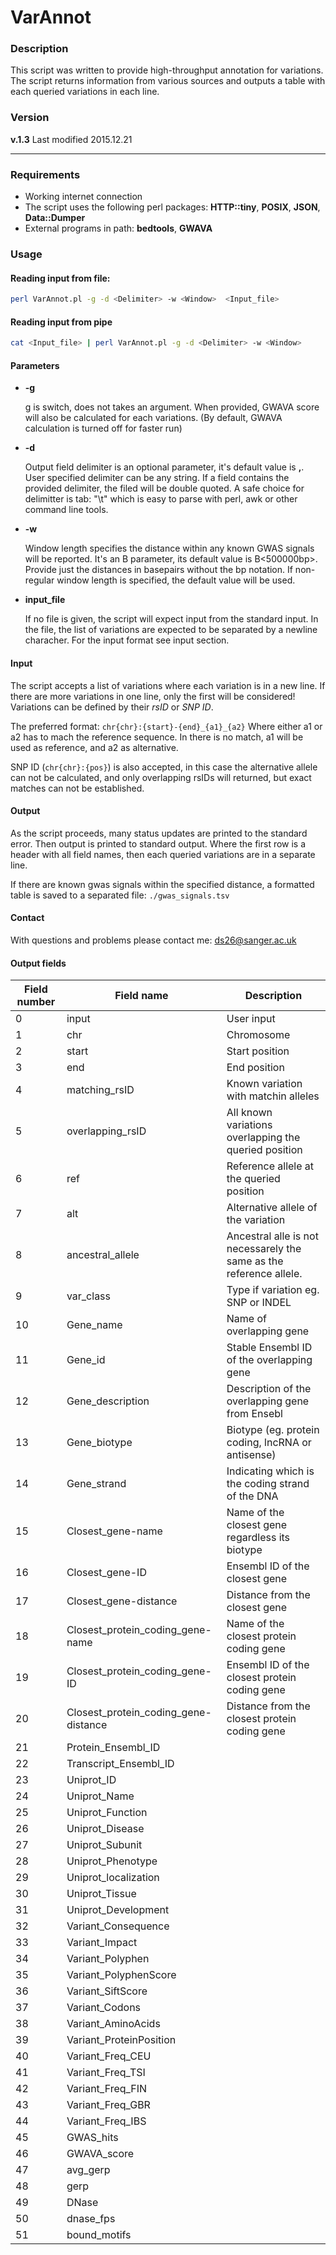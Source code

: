 # VarAnnot

### Description

This script was written to provide high-throughput annotation for variations.
The script returns information from various sources and outputs a table with
each queried variations in each line.

### Version

**v.1.3** Last modified 2015.12.21

***

### Requirements

* Working internet connection
* The script uses the following perl packages: **HTTP::tiny**, **POSIX**, **JSON**, **Data::Dumper**
* External programs in path: **bedtools**, **GWAVA**

### Usage

#### Reading input from file:

```bash
perl VarAnnot.pl -g -d <Delimiter> -w <Window>  <Input_file>
```

#### Reading input from pipe

```bash
cat <Input_file> | perl VarAnnot.pl -g -d <Delimiter> -w <Window>
```

#### Parameters
* **-g**

   g is switch, does not takes an argument. When provided, GWAVA score will also be calculated for each variations.
(By default, GWAVA calculation is turned off for faster run)

* **-d**

   Output field delimiter is an optional parameter, it's default value is **,**. User specified delimiter
can be any string. If a field contains the provided delimiter, the filed will be double quoted.
A safe choice for delimitter is tab: "\t" which is easy to parse with perl, awk or other command line tools.

* **-w**

   Window length specifies the distance within any known GWAS signals will be reported.
It's an B<optional> parameter, its default value is B<500000bp>. Provide just the
distances in basepairs without the bp notation. If non-regular window length is
specified, the default value will be used.

* **input_file**

   If no file is given, the script will expect input from the standard input. In the file, the
list of variations are expected to be separated by a newline characher. For the input format see input section.

#### Input

The script accepts a list of variations where each variation is in a new line.
If there are more variations in one line, only the first will be considered!
Variations can be defined by their *rsID* or *SNP ID*.

The preferred format: `chr{chr}:{start}-{end}_{a1}_{a2}`
Where either a1 or a2 has to mach the reference sequence. In there is no match,
a1 will be used as reference, and a2 as alternative.

SNP ID (`chr{chr}:{pos}`) is also accepted, in this case the alternative allele can not
be calculated, and only overlapping rsIDs will returned, but exact matches can not be established.

#### Output

As the script proceeds, many status updates are printed to the standard error.
Then output is printed to standard output. Where the first row is a header with
all field names, then each queried variations are in a separate line.

If there are known gwas signals within the specified distance, a formatted table
is saved to a separated file: `./gwas_signals.tsv`

#### Contact

With questions and problems please contact me: ds26@sanger.ac.uk

#### Output fields

| Field number | Field name | Description |
|---|---|---|
| 0 | input | User input |
| 1 | chr | Chromosome |
| 2 | start | Start  position |
| 3 | end | End  position |
| 4 | matching_rsID | Known variation with matchin alleles |
| 5 | overlapping_rsID | All known variations overlapping the queried position |
| 6 | ref | Reference allele at the queried position |
| 7 | alt | Alternative allele of the variation |
| 8 | ancestral_allele | Ancestral alle is not necessarely the same as the reference allele.  |
| 9 | var_class | Type if variation eg. SNP or INDEL |
| 10 | Gene_name | Name of overlapping gene |
| 11 | Gene_id | Stable Ensembl ID of the overlapping gene |
| 12 | Gene_description | Description of the overlapping gene from Ensebl |
| 13 | Gene_biotype | Biotype (eg. protein coding, lncRNA or antisense) |
| 14 | Gene_strand | Indicating which is the coding strand of the DNA  |
| 15 | Closest_gene-name | Name of the closest gene regardless its biotype |
| 16 | Closest_gene-ID | Ensembl ID of the closest gene |
| 17 | Closest_gene-distance | Distance from the closest gene |
| 18 | Closest_protein_coding_gene-name | Name of the closest protein coding gene |
| 19 | Closest_protein_coding_gene-ID | Ensembl ID of the closest protein coding gene |
| 20 | Closest_protein_coding_gene-distance | Distance from the closest protein coding gene |
| 21 | Protein_Ensembl_ID |  |
| 22 | Transcript_Ensembl_ID |  |
| 23 | Uniprot_ID |  |
| 24 | Uniprot_Name |  |
| 25 | Uniprot_Function |  |
| 26 | Uniprot_Disease |  |
| 27 | Uniprot_Subunit |  |
| 28 | Uniprot_Phenotype |  |
| 29 | Uniprot_localization |  |
| 30 | Uniprot_Tissue |  |
| 31 | Uniprot_Development |  |
| 32 | Variant_Consequence |  |
| 33 | Variant_Impact |  |
| 34 | Variant_Polyphen |  |
| 35 | Variant_PolyphenScore |  |
| 36 | Variant_SiftScore |  |
| 37 | Variant_Codons |  |
| 38 | Variant_AminoAcids |  |
| 39 | Variant_ProteinPosition |  |
| 40 | Variant_Freq_CEU |  |
| 41 | Variant_Freq_TSI |  |
| 42 | Variant_Freq_FIN |  |
| 43 | Variant_Freq_GBR |  |
| 44 | Variant_Freq_IBS |  |
| 45 | GWAS_hits |  |
| 46 | GWAVA_score |  |
| 47 | avg_gerp |  |
| 48 | gerp |  |
| 49 | DNase |  |
| 50 | dnase_fps |  |
| 51 | bound_motifs |  |
